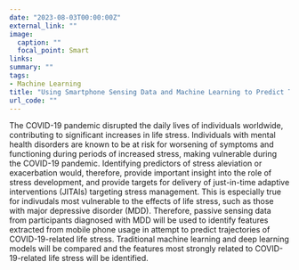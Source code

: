 ```yaml
---
date: "2023-08-03T00:00:00Z"
external_link: ""
image:
  caption: ""
  focal_point: Smart
links:
summary: ""
tags:
- Machine Learning
title: "Using Smartphone Sensing Data and Machine Learning to Predict Trajectories of COVID-19-Related Life Stress"
url_code: ""
---
```


The COVID-19 pandemic disrupted the daily lives of individuals worldwide, contributing to significant increases in life stress. Individuals with mental health disorders are known to be at risk for worsening
of symptoms and functioning during periods of increased stress, making vulnerable during the COVID-19 pandemic. Identifying predictors of stress aleviation or exacerbation would, therefore, provide important 
insight into the role of stress development, and provide targets for delivery of just-in-time adaptive interventions (JITAIs) targeting stress management. This is especially true for indivudals most vulnerable 
to the effects of life stress, such as those with major depressive disorder (MDD). Therefore, passive sensing data from participants diagnosed with MDD will be used to identify features extracted from mobile 
phone usage in attempt to predict trajectories of COVID-19-related life stress. Traditional machine learning and deep learning models will be compared and the features most strongly related to COVID-19-related 
life stress will be identified. 